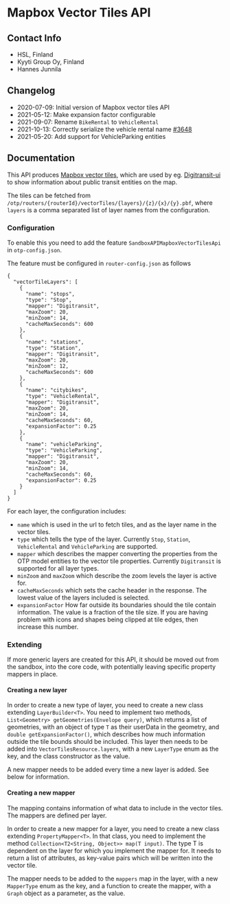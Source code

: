 # Mapbox Vector Tiles API

## Contact Info
- HSL, Finland
- Kyyti Group Oy, Finland
- Hannes Junnila


## Changelog
- 2020-07-09: Initial version of Mapbox vector tiles API
- 2021-05-12: Make expansion factor configurable
- 2021-09-07: Rename `BikeRental` to `VehicleRental`
- 2021-10-13: Correctly serialize the vehicle rental name [#3648](https://github.com/opentripplanner/OpenTripPlanner/pull/3648)
- 2021-05-20: Add support for VehicleParking entities

## Documentation

This API produces [Mapbox vector tiles](https://docs.mapbox.com/vector-tiles/reference/), which are used by eg. [Digitransit-ui](https://github.com/HSLdevcom/digitransit-ui) to show information about public transit entities on the map.

The tiles can be fetched from `/otp/routers/{routerId}/vectorTiles/{layers}/{z}/{x}/{y}.pbf`, where `layers` is a comma separated list of layer names from the configuration.

### Configuration
To enable this you need to add the feature `SandboxAPIMapboxVectorTilesApi` in `otp-config.json`.

The feature must be configured in `router-config.json` as follows
 
```
{
  "vectorTileLayers": [
    {
      "name": "stops",
      "type": "Stop",
      "mapper": "Digitransit",
      "maxZoom": 20,
      "minZoom": 14,
      "cacheMaxSeconds": 600
    },
    {
      "name": "stations",
      "type": "Station",
      "mapper": "Digitransit",
      "maxZoom": 20,
      "minZoom": 12,
      "cacheMaxSeconds": 600
    },
    {
      "name": "citybikes",
      "type": "VehicleRental",
      "mapper": "Digitransit",
      "maxZoom": 20,
      "minZoom": 14,
      "cacheMaxSeconds": 60,
      "expansionFactor": 0.25
    },
    {
      "name": "vehicleParking",
      "type": "VehicleParking",
      "mapper": "Digitransit",
      "maxZoom": 20,
      "minZoom": 14,
      "cacheMaxSeconds": 60,
      "expansionFactor": 0.25
    }
  ]
}
```

For each layer, the configuration includes:

 - `name` which is used in the url to fetch tiles, and as the layer name in the vector tiles.
 - `type` which tells the type of the layer. Currently `Stop`, `Station`, `VehicleRental` and `VehicleParking` are supported.
 - `mapper` which describes the mapper converting the properties from the OTP model entities to the vector tile properties. Currently `Digitransit` is supported for all layer types.
 - `minZoom` and `maxZoom` which describe the zoom levels the layer is active for.
 - `cacheMaxSeconds` which sets the cache header in the response. The lowest value of the layers included is selected.
 - `expansionFactor` How far outside its boundaries should the tile contain information. The value is a fraction of the tile size. 
    If you are having problem with icons and shapes being clipped at tile edges, then increase this number.

### Extending

If more generic layers are created for this API, it should be moved out from the sandbox, into the core code, with potentially leaving specific property mappers in place.

#### Creating a new layer

In order to create a new type of layer, you need to create a new class extending `LayerBuilder<T>`. 
You need to implement two methods, `List<Geometry> getGeometries(Envelope query)`, which returns a list of geometries, with an object of type `T` as their userData in the geometry, and `double getExpansionFactor()`, which describes how much information outside the tile bounds should be included.
This layer then needs to be added into `VectorTilesResource.layers`, with a new `LayerType` enum as the key, and the class constructor as the value.

A new mapper needs to be added every time a new layer is added. See below for information.

#### Creating a new mapper

The mapping contains information of what data to include in the vector tiles. The mappers are defined per layer.

In order to create a new mapper for a layer, you need to create a new class extending `PropertyMapper<T>`. 
In that class, you need to implement the method `Collection<T2<String, Object>> map(T input)`. 
The type T is dependent on the layer for which you implement the mapper for. 
It needs to return a list of attributes, as key-value pairs which will be written into the vector tile.

The mapper needs to be added to the `mappers` map in the layer, with a new `MapperType` enum as the key, and a function to create the mapper, with a `Graph` object as a parameter, as the value.

